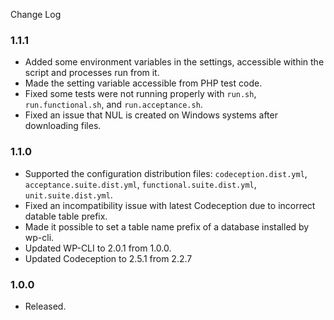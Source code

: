 Change Log

### 1.1.1
- Added some environment variables in the settings, accessible within the script and processes run from it. 
- Made the setting variable accessible from PHP test code.
- Fixed some tests were not running properly with `run.sh`, `run.functional.sh`, and `run.acceptance.sh`.
- Fixed an issue that NUL is created on Windows systems after downloading files. 

### 1.1.0
- Supported the configuration distribution files: `codeception.dist.yml`, `acceptance.suite.dist.yml`, `functional.suite.dist.yml`, `unit.suite.dist.yml`.
- Fixed an incompatibility issue with latest Codeception due to incorrect datable table prefix.
- Made it possible to set a table name prefix of a database installed by wp-cli.   
- Updated WP-CLI to 2.0.1 from 1.0.0.
- Updated Codeception to 2.5.1 from 2.2.7 

### 1.0.0
- Released.